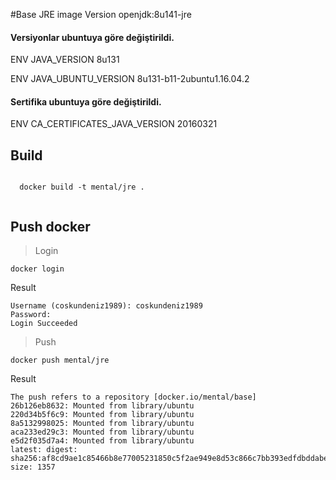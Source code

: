 #Base JRE image
Version openjdk:8u141-jre

#### Versiyonlar ubuntuya göre değiştirildi.
ENV JAVA_VERSION 8u131

ENV JAVA_UBUNTU_VERSION 8u131-b11-2ubuntu1.16.04.2

#### Sertifika ubuntuya göre değiştirildi.
ENV CA_CERTIFICATES_JAVA_VERSION 20160321


## Build

  <pre><code>
  docker build -t mental/jre .
  </code></pre>
  

## Push docker

> Login

``` 
docker login
```
Result
```
Username (coskundeniz1989): coskundeniz1989
Password: 
Login Succeeded
```

> Push

``` 
docker push mental/jre
```
Result

```
The push refers to a repository [docker.io/mental/base]
26b126eb8632: Mounted from library/ubuntu 
220d34b5f6c9: Mounted from library/ubuntu 
8a5132998025: Mounted from library/ubuntu 
aca233ed29c3: Mounted from library/ubuntu 
e5d2f035d7a4: Mounted from library/ubuntu 
latest: digest: sha256:af8cd9ae1c85466b8e77005231850c5f2ae949e8d53c866c7bb393edfdbddabe size: 1357
```